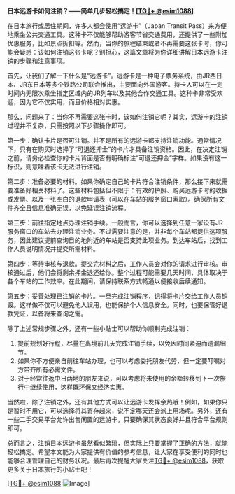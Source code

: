 **日本远游卡如何注销？——简单几步轻松搞定！[[TG💪+ @esim1088](https://t.me/s/esim1088)]**

在日本旅行或居住期间，许多人都会使用“远游卡”（Japan Transit Pass）来方便地乘坐公共交通工具。这种卡不仅能够帮助游客节省交通费用，还提供了一些附加优惠服务，比如景点折扣等。然而，当你的旅程结束或者不再需要这张卡时，你可能会疑惑：该如何注销这张卡呢？别担心，这篇文章将为你详细讲解日本远游卡注销的步骤和注意事项。

首先，让我们了解一下什么是“远游卡”。远游卡是一种电子票务系统，由JR西日本、JR东日本等多个铁路公司联合推出，主要面向外国游客。持卡人可以在一定时间内无限次乘坐指定区域内的JR列车以及其他合作交通工具。这种卡非常受欢迎，因为它不仅实用，而且价格相对实惠。

那么，问题来了：当你不再需要这张卡时，该如何注销它呢？其实，远游卡的注销过程并不复杂，只需按照以下步骤操作即可。

第一步：确认卡片是否可注销。并不是所有的远游卡都支持注销功能。通常情况下，只有在购买时选择了“可退还押金”的卡片才具备注销资格。因此，在决定注销之前，请务必检查你的卡片背面是否有明确标注“可退还押金”字样。如果没有这一标识，则意味着该卡无法进行注销。

第二步：准备必要的材料。如果你确定自己的卡片符合注销条件，那么接下来就需要准备好相关材料了。这些材料包括但不限于：有效的护照、购买远游卡时的收据或发票、以及一张空白的退款申请表（可以在车站的服务窗口索取）。确保所有文件齐全且信息准确无误，以免延误注销流程。

第三步：前往指定地点办理注销手续。一般而言，你可以选择到任意一家设有JR服务窗口的车站去办理注销业务。不过需要注意的是，并非每个车站都提供这项服务，因此建议提前查询目的地附近的车站是否支持此项业务。到达车站后，找到工作人员说明情况并提交所需材料。

第四步：等待审核与退款。提交完材料之后，工作人员会对你的请求进行审核。审核通过后，他们会将剩余押金退还给你。整个过程可能需要几天时间，具体取决于各个车站的工作效率。在此期间，请保持联系方式畅通以便接收后续通知。

第五步：妥善处理已注销的卡片。一旦完成注销程序，记得将卡片交给工作人员销毁。这样做不仅可以避免他人误用，也能保护个人信息安全。同时，也要保管好退款凭证，以备将来查询之需。

除了上述常规步骤之外，还有一些小贴士可以帮助你顺利完成注销：

1. 提前规划好行程，尽量在离境前几天完成注销手续，以免因时间紧迫而遗漏细节。
2. 如果你不方便亲自前往车站办理，也可以考虑委托朋友代劳，但一定要叮嘱对方带齐所有必需文件。
3. 对于经常往返中日两地的朋友来说，可以考虑将未使用的余额转移到下一次旅行中继续使用，这样既环保又经济实惠。

当然啦，除了注销之外，还有其他方式可以让远游卡发挥余热哦！例如，如果你只是暂时不用它，可以选择将其寄存起来，说不定哪天还会派上用场呢。另外，还有一些二手交易平台允许出售闲置的远游卡，只要确保其状态良好并且符合平台规则即可。

总而言之，注销日本远游卡虽然看似繁琐，但实际上只要掌握了正确的方法，就能轻松搞定。希望本文能为大家提供有价值的参考信息，让大家在享受便利的同时也能够合理管理自己的财务状况。最后再次提醒大家关注[TG💪+ @esim1088](https://t.me/s/esim1088)，获取更多关于日本旅行的小贴士吧！

[[TG💪+ @esim1088](https://t.me/s/esim1088) ![Image](https://i.postimg.cc/4NQfJmqS/Snipaste-2025-05-13-00-14-12.png)]